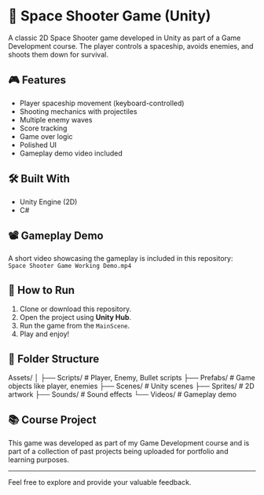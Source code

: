 # 🚀 Space Shooter Game (Unity)

A classic 2D Space Shooter game developed in Unity as part of a Game Development course. The player controls a spaceship, avoids enemies, and shoots them down for survival.

## 🎮 Features
- Player spaceship movement (keyboard-controlled)
- Shooting mechanics with projectiles
- Multiple enemy waves
- Score tracking
- Game over logic
- Polished UI
- Gameplay demo video included

## 🛠️ Built With
- Unity Engine (2D)
- C#

## 📽️ Gameplay Demo
A short video showcasing the gameplay is included in this repository:  
`Space Shooter Game Working Demo.mp4`

## 🚀 How to Run
1. Clone or download this repository.
2. Open the project using **Unity Hub**.
3. Run the game from the `MainScene`.
4. Play and enjoy!

## 📁 Folder Structure
Assets/ │ ├── Scripts/ # Player, Enemy, Bullet scripts ├── Prefabs/ # Game objects like player, enemies ├── Scenes/ # Unity scenes ├── Sprites/ # 2D artwork ├── Sounds/ # Sound effects └── Videos/ # Gameplay demo

## 📚 Course Project
This game was developed as part of my Game Development course and is part of a collection of past projects being uploaded for portfolio and learning purposes.

---

Feel free to explore and provide your valuable feedback.
